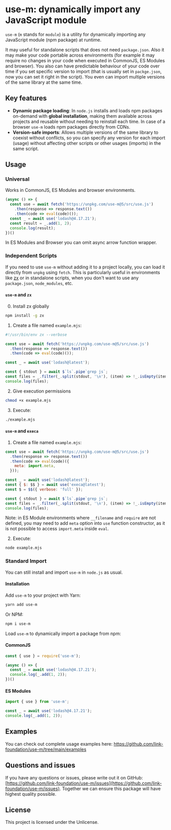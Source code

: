 # use-m: dynamically import any JavaScript module

`use-m` (`m` stands for `module`) is a utility for dynamically importing any JavaScript module (npm package) at runtime. 

It may useful for standalone scripts that does not need `package.json`. Also it may make your code portable across environments (for example it may require no changes in your code when executed in CommonJS, ES Modules and browser). You also can have predictable behaviour of your code over time if you set specific version to import (that is usually set in `packge.json`, now you can set it right in the script). You even can import multiple versions of the same library at the same time.

## Key features

- **Dynamic package loading**: In `node.js` installs and loads npm packages on-demand with **global installation**, making them available across projects and reusable without needing to reinstall each time. In case of a browser `use-m` loads npm packages directly from CDNs.
- **Version-safe imports**: Allows multiple versions of the same library to coexist without conflicts, so you can specify any version for each import (usage) without affecting other scripts or other usages (imports) in the same script.

## Usage

### Universal

Works in CommonJS, ES Modules and browser environments.

```javascript
(async () => {
  const use = await fetch('https://unpkg.com/use-m@5/src/use.js')
    .then(response => response.text())
    .then(code => eval(code)());
  const _ = await use('lodash@4.17.21');
  const result = _.add(1, 2);
  console.log(result);
})()
```

In ES Modules and Browser you can omit async arrow function wrapper.

### Independent Scripts

If you need to use `use-m` without adding it to a project locally, you can load it directly from `unpkg` using `fetch`. This is particularly useful in environments like [zx](https://github.com/google/zx) or in standalone scripts, when you don't want to use any `package.json`, `node_modules`, etc.

#### `use-m` and `zx`

0. Install zx globally

  ```bash
  npm install -g zx
  ```

1. Create a file named `example.mjs`:

  ```js
  #!/usr/bin/env zx --verbose
  
  const use = await fetch('https://unpkg.com/use-m@5/src/use.js')
    .then(response => response.text())
    .then(code => eval(code)());
  
  const _ = await use('lodash@latest');

  const { stdout } = await $`ls`.pipe`grep js`;
  const files = _.filter(_.split(stdout, '\n'), (item) => !_.isEmpty(item));
  console.log(files);
  ```

2. Give execution permissions

  ```bash
  chmod +x example.mjs
  ```

3. Execute:

  ```bash
  ./example.mjs
  ```

#### `use-m` and `execa`

1. Create a file named `example.mjs`:

  ```js
  const use = await fetch('https://unpkg.com/use-m@5/src/use.js')
    .then(response => response.text())
    .then(code => eval(code)({
      meta: import.meta,
    }));

  const _ = await use('lodash@latest');
  const { $: $$ } = await use('execa@latest');
  const $ = $$({ verbose: 'full' });

  const { stdout } = await $`ls`.pipe`grep js`;
  const files = _.filter(_.split(stdout, '\n'), (item) => !_.isEmpty(item));
  console.log(files);
  ```

Note: in ES Module environments where `__filename` and `require` are not defined, you may need to add `meta` option into `use` function constructor, as it is not possible to access `import.meta` inside `eval`.

2. Execute:

  ```bash
  node example.mjs
  ```

### Standard Import

You can still install and import `use-m` in `node.js` as usual.

#### Installation

Add `use-m` to your project with Yarn:

```bash
yarn add use-m
```

Or NPM:

```bash
npm i use-m
```

Load `use-m` to dynamically import a package from npm:

#### CommonJS

```javascript
const { use } = require('use-m');

(async () => {
  const _ = await use('lodash@4.17.21');
  console.log(_.add(1, 2));
})()
```

#### ES Modules

```javascript
import { use } from 'use-m';

const _ = await use('lodash@4.17.21');
console.log(_.add(1, 2));
```

## Examples

You can check out complete usage examples here: https://github.com/link-foundation/use-m/tree/main/examples

## Questions and issues

If you have any questions or issues, please write out it on GitHub: [https://github.com/link-foundation/use-m/issues](https://github.com/link-foundation/use-m/issues). Together we can ensure this package will have highest quality possible.

## License

This project is licensed under the Unlicense.
